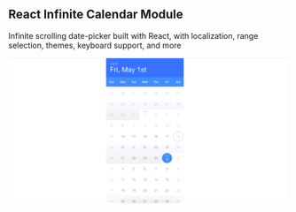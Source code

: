 ## React Infinite Calendar Module

Infinite scrolling date-picker built with React, with localization, range selection, themes, keyboard support, and more

<img src="src/images/screenshot.png" />
